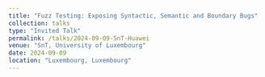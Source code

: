 ```yaml
---
title: "Fuzz Testing: Exposing Syntactic, Semantic and Boundary Bugs"
collection: talks
type: "Invited Talk"
permalink: /talks/2024-09-09-SnT-Huawei
venue: "SnT, University of Luxembourg"
date: 2024-09-09
location: "Luxembourg, Luxembourg"
---
```

